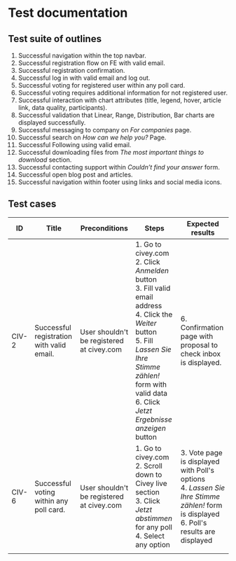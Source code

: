 # Test documentation

## Test suite of outlines
1. Successful navigation within the top navbar.
2. Successful registration flow on FE with valid email.
3. Successful registration confirmation.
4. Successful log in with valid email and log out.
5. Successful voting for registered user within any poll card.
6. Successful voting requires additional information for not registered user.
7. Successful interaction with chart attributes (title, legend, hover, article link, data quality, participants).
8. Successful validation that Linear, Range, Distribution, Bar charts are displayed successfully.
9. Successful messaging to company on *For companies* page.
10. Successful search on *How can we help you?* Page.
11. Successful Following using valid email.
12. Successful downloading files from *The most important things to download* section.
13. Successful contacting support within *Couldn’t find your answer* form.
14. Successful open blog post and articles.
15. Successful navigation within footer using links and social media icons.

## Test cases
| ID    | Title                                     | Preconditions                             | Steps                                                                                                                                                                                                                                                                                                                                                               | Expected results                                                                                                                          |
|-------|-------------------------------------------|-------------------------------------------|---------------------------------------------------------------------------------------------------------------------------------------------------------------------------------------------------------------------------------------------------------------------------------------------------------------------------------------------------------------------|-------------------------------------------------------------------------------------------------------------------------------------------|
| CIV-2 | Successful registration with valid email. | User shouldn't be registered at civey.com | 1. Go to civey.com  <br>2. Click *Anmelden* button<br>3. Fill valid email address<br>4. Click the *Weiter* button<br>5. Fill *Lassen Sie Ihre Stimme zählen!* form with valid data<br>6. Click *Jetzt Ergebnisse anzeigen* button<br> | 6. Confirmation page with proposal to check inbox is displayed.<br>                     |
| CIV-6 | Successful voting within any poll card.   | User shouldn't be registered at civey.com | 1. Go to civey.com <br>2. Scroll down to Civey live section<br>3. Click *Jetzt abstimmen* for any poll<br>4. Select any option<br>                                                                                                                      | 3. Vote page is displayed with Poll's options<br>4. *Lassen Sie Ihre Stimme zählen!* form is displayed<br>6. Poll's results are displayed |
|       |                                           |                                           |                                                                                                                                                                                                                                                                                                                                                                     |                                                                                                                                           |                                                                                                                                      |